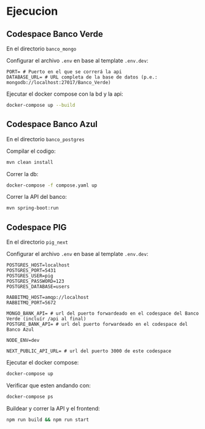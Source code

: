 # Ejecucion

## Codespace Banco Verde

En el directorio `banco_mongo`

Configurar el archivo `.env` en base al template `.env.dev`:

```.env
PORT= # Puerto en el que se correrá la api
DATABASE_URL= # URL completa de la base de datos (p.e.: mongodb://localhost:27017/Banco_Verde)
```

Ejecutar el docker compose con la bd y la api:

```bash
docker-compose up --build
```

## Codespace Banco Azul

En el directorio `banco_postgres`

Compilar el codigo:

```bash
mvn clean install
```

Correr la db:

```bash
docker-compose -f compose.yaml up
```

Correr la API del banco:

```bash
mvn spring-boot:run
```

## Codespace PIG

En el directorio `pig_next`

Configurar el archivo `.env` en base al template `.env.dev`:

```.env
POSTGRES_HOST=localhost
POSTGRES_PORT=5431
POSTGRES_USER=pig
POSTGRES_PASSWORD=123
POSTGRES_DATABASE=users

RABBITMQ_HOST=amqp://localhost
RABBITMQ_PORT=5672

MONGO_BANK_API= # url del puerto forwardeado en el codespace del Banco Verde (incluír /api al final)
POSTGRE_BANK_API= # url del puerto forwardeado en el codespace del Banco Azul

NODE_ENV=dev

NEXT_PUBLIC_API_URL= # url del puerto 3000 de este codespace
```

Ejecutar el docker compose:

```bash
docker-compose up
```

Verificar que esten andando con:

```bash
docker-compose ps
```

Buildear y correr la API y el frontend:

```bash
npm run build && npm run start
```

